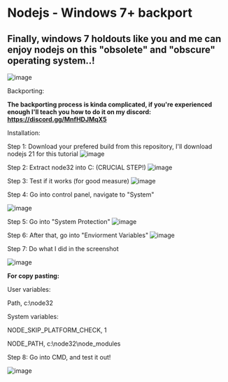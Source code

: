 # Nodejs - Windows 7+ backport
## Finally, windows 7 holdouts like you and me can enjoy nodejs on this "obsolete" and "obscure" operating system..!
![image](https://github.com/AiekDev/nodejs-win7/assets/145149166/fcd071b1-6588-4a52-9f84-292a3d23e626)

Backporting:

**The backporting process is kinda complicated, if you're experienced enough I'll teach you how to do it on my discord: https://discord.gg/MnfHDJMqX5**

Installation:

Step 1: Download your prefered build from this repository, I'll download nodejs 21 for this tutorial
![image](https://github.com/AiekDev/nodejs-win7/assets/145149166/1a66f42d-ab48-4e75-921b-edcea289c5a6)

Step 2: Extract node32 into C: (CRUCIAL STEP!)
![image](https://github.com/AiekDev/nodejs-win7/assets/145149166/e3c4b385-08f9-4c60-bd7d-a4ada6554879)

Step 3: Test if it works (for good measure)
![image](https://github.com/AiekDev/nodejs-win7/assets/145149166/82bd6dc4-6cb2-4343-9e3d-cb5ea8a657aa)

Step 4: Go into control panel, navigate to "System"

![image](https://github.com/AiekDev/nodejs-win7/assets/145149166/e6301e21-ac8a-4ca8-a7dc-8b59ab017c26)

Step 5: Go into "System Protection"
![image](https://github.com/AiekDev/nodejs-win7/assets/145149166/4ce5224e-b9e7-469d-a9e3-3229cb71b7c2)

Step 6: After that, go into "Enviorment Variables"
![image](https://github.com/AiekDev/nodejs-win7/assets/145149166/e970f8d3-e4a4-45ea-845e-4221a85fb9eb)

Step 7: Do what I did in the screenshot

![image](https://github.com/AiekDev/nodejs-win7/assets/145149166/ed7e2700-e478-4c3c-a35a-e0ea94f1648b)

**For copy pasting:**

User variables:

Path, c:\node32

System variables:

NODE_SKIP_PLATFORM_CHECK, 1

NODE_PATH, c:\node32\node_modules


Step 8: Go into CMD, and test it out!

![image](https://github.com/AiekDev/nodejs-win7/assets/145149166/855094da-8901-4eba-8cb3-416046fb1bd8)

